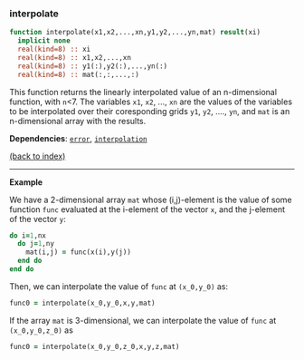 
### interpolate

```fortran
function interpolate(x1,x2,...,xn,y1,y2,...,yn,mat) result(xi)
  implicit none
  real(kind=8) :: xi
  real(kind=8) :: x1,x2,...,xn
  real(kind=8) :: y1(:),y2(:),...,yn(:)
  real(kind=8) :: mat(:,:,...,:)
```

This function returns the linearly interpolated value of an n-dimensional function, with ```n```<7. The variables ```x1```, ```x2```, ..., ```xn``` are the values of the variables to be interpolated over their coresponding grids ```y1```, ```y2```, ...., ```yn```, and ```mat``` is an n-dimensional array with the results.

**Dependencies**: [```error```](error.md), [```interpolation```](interpolation.md)

[(back to index)](../index.md)

---

**Example**

We have a 2-dimensional array ```mat``` whose (i,j)-element is the value of some function ```func``` evaluated at the i-element of the vector ```x```, and the j-element of the vector ```y```:

```fortran
do i=1,nx
  do j=1,ny
    mat(i,j) = func(x(i),y(j))
  end do
end do
```

Then, we can interpolate the value of ```func``` at ```(x_0,y_0)``` as:

```fortran
func0 = interpolate(x_0,y_0,x,y,mat)
```

If the array ```mat``` is 3-dimensional, we can interpolate the value of ```func``` at ```(x_0,y_0,z_0)``` as

```fortran
func0 = interpolate(x_0,y_0,z_0,x,y,z,mat)
```

